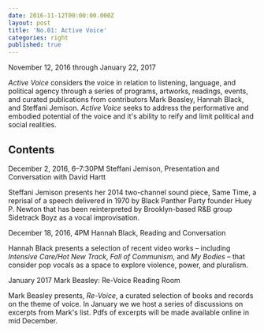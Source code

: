 ```yaml
---
date: 2016-11-12T00:00:00.000Z
layout: post
title: 'No.01: Active Voice'
categories: right
published: true
---
```


November 12, 2016 through January 22, 2017 

*Active Voice* considers the voice in relation to listening, language, and political agency through a series of programs, artworks, readings, events, and curated publications from contributors Mark Beasley, Hannah Black, and Steffani Jemison. *Active Voice* seeks to address the performative and embodied potential of the voice and it's ability to reify and limit political and social realities.

## Contents

December 2, 2016, 6–7:30PM
Steffani Jemison, Presentation and Conversation with David Hartt

Steffani Jemison presents her 2014 two-channel sound piece, Same Time, a reprisal of a speech delivered in 1970 by Black Panther Party founder Huey P. Newton that has been reinterpreted by Brooklyn-based R&B group Sidetrack Boyz as a vocal improvisation. 



December 18, 2016, 4PM
Hannah Black, Reading and Conversation

Hannah Black presents a selection of recent video works – including *Intensive Care/Hot New Track*, *Fall of Communism*, and *My Bodies* – that consider pop vocals as a space to explore violence, power, and pluralism.



January 2017
Mark Beasley: Re-Voice Reading Room

Mark Beasley presents, *Re-Voice*, a curated selection of books and records on the theme of voice. In January we we host a series of discussions on excerpts from Mark's list. Pdfs of excerpts will be made available online in mid December.
